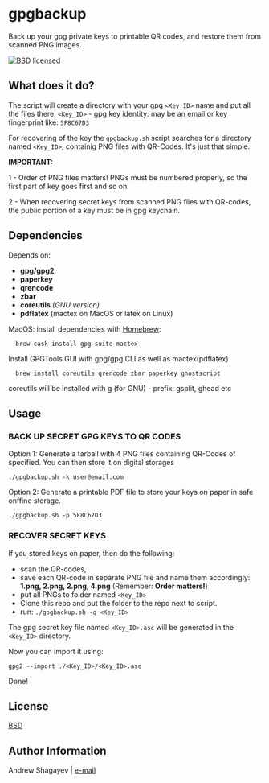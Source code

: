 # gpgbackup
Back up your gpg private keys to printable QR codes, and restore them from scanned PNG images.

[![BSD licensed][bsd-badge]][bsd-link]

## What does it do?

The script will create a directory with your gpg `<Key_ID>` name and put all the files there.
`<Key_ID>` - gpg key identity: may be an email or key fingerprint like: `5F8C67D3`

For recovering of the key the `gpgbackup.sh` script searches for a directory named `<Key_ID>`, containig PNG files with
QR-Codes. It's just that simple.

**IMPORTANT:**

1 - Order of PNG files matters! PNGs must be numbered properly, so the first part of key goes first and so on.

2 - When recovering secret keys from scanned PNG files with QR-codes, the public portion of a key must be in gpg
keychain.


## Dependencies
Depends on:

  - **gpg/gpg2**
  - **paperkey**
  - **qrencode**
  - **zbar**
  - **coreutils** *(GNU version)*
  - **pdflatex** (mactex on MacOS or latex on Linux)

MacOS: install dependencies with [Homebrew][homebrew]:

      brew cask install gpg-suite mactex
Install GPGTools GUI with gpg/gpg CLI as well as mactex(pdflatex)

      brew install coreutils qrencode zbar paperkey ghostscript
coreutils will be installed with g (for GNU) - prefix:  gsplit, ghead etc

## Usage

### BACK UP SECRET GPG KEYS TO QR CODES

Option 1: Generate a tarball with 4 PNG files containing QR-Codes of specified. You can then store it on digital
storages

    ./gpgbackup.sh -k user@email.com


Option 2: Generate a printable PDF file to store your keys on paper in safe onffine storage.

    ./gpgbackup.sh -p 5F8C67D3


### RECOVER SECRET KEYS

If you stored keys on paper, then do the following:

 - scan the QR-codes,
 - save each QR-code in separate PNG file and name them accordingly:
    **1.png, 2.png, 2.png, 4.png** (Remember: **Order matters!**)
 - put all PNGs to folder named `<Key_ID>`
 - Clone this repo and put the folder to the repo next to script.
 - run: `./gpgbackup.sh -q <Key_ID>`

The gpg secret key file named `<Key_ID>.asc` will be generated in the `<Key_ID>` directory.

Now you can import it using:

    gpg2 --import ./<Key_ID>/<Key_ID>.asc

Done!

## License

[BSD][bsd-link]

## Author Information

Andrew Shagayev | [e-mail](mailto:drewshg@gmail.com)

[bsd-badge]: https://img.shields.io/badge/license-BSD-blue.svg
[bsd-link]: https://raw.githubusercontent.com/drew-kun/gpgbackup/master/LICENSE
[homebrew]: http://brew.sh/
